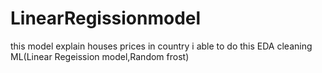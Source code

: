 # LinearRegissionmodel
this model explain houses prices in country 
i able to do this 
EDA
cleaning
ML(Linear Regeission model,Random frost)
